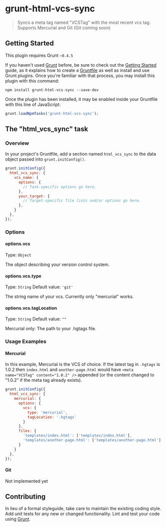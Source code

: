 # grunt-html-vcs-sync

> Syncs a meta tag named "VCSTag" with the most recent vcs tag. Supports Mercurial and Git (Git coming soon)

## Getting Started
This plugin requires Grunt `~0.4.5`

If you haven't used [Grunt](http://gruntjs.com/) before, be sure to check out the [Getting Started](http://gruntjs.com/getting-started) guide, as it explains how to create a [Gruntfile](http://gruntjs.com/sample-gruntfile) as well as install and use Grunt plugins. Once you're familiar with that process, you may install this plugin with this command:

```shell
npm install grunt-html-vcs-sync --save-dev
```

Once the plugin has been installed, it may be enabled inside your Gruntfile with this line of JavaScript:

```js
grunt.loadNpmTasks('grunt-html-vcs-sync');
```

## The "html_vcs_sync" task

### Overview
In your project's Gruntfile, add a section named `html_vcs_sync` to the data object passed into `grunt.initConfig()`.

```js
grunt.initConfig({
  html_vcs_sync: {
    vcs_name: {
      options: {
        // Task-specific options go here.
      },
      your_target: {
        // Target-specific file lists and/or options go here.
      },
    }
  },
});
```

### Options

#### options.vcs
Type: `Object`

The object describing your version control system.

#### options.vcs.type
Type: `String`
Default value: `'git'`

The string name of your vcs. Currently only "mercurial" works.

#### options.vcs.tagLocation
Type: `String`
Default value: `""`

Mercurial only: The path to your .hgtags file.

### Usage Examples

#### Mercurial
In this example, Mercurial is the VCS of choice. If the latest tag in `.hgtags` is 1.0.2 then `index.html` and `another-page.html` would have `<meta name="VCSTag" content="1.0.2" />` appended (or the content changed to "1.0.2" if the meta tag already exists).

```js
grunt.initConfig({
  html_vcs_sync: {
    mercurial: {
      options: {
        vcs: {
          type: 'mercurial',
          tagLocation: '.hgtags'
        }
      },
      files: {
        'templates/index.html': ['templates/index.html'],
        'templates/another-page.html': ['templates/another-page.html']
      }
    }
  },
});
```

#### Git
Not implemented yet

## Contributing
In lieu of a formal styleguide, take care to maintain the existing coding style. Add unit tests for any new or changed functionality. Lint and test your code using [Grunt](http://gruntjs.com/).

